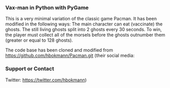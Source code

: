 ### Vax-man in Python with PyGame

This is a very minimal variation of the classic game Pacman. It has been modified in the following ways: The main character can eat (vaccinate) the ghosts. The still living ghosts split into 2 ghosts every 30 seconds. To win, the player must collect all of the morsels before the ghosts outnumber them (greater or equal to 128 ghosts).

The code base has been cloned and modified from https://github.com/hbokmann/Pacman.git 
(their social media: 
### Support or Contact
Twitter: https://twitter.com/hbokmann)
